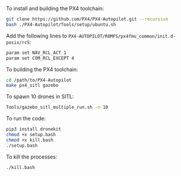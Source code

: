 To install and building the PX4 toolchain:
```bash
git clone https://github.com/PX4/PX4-Autopilot.git --recursive
bash ./PX4-Autopilot/Tools/setup/ubuntu.sh
```

Add the following lines to `PX4-AUTOPILOT/ROMFS/px4fmu_common/init.d-posix/rcS`:

```bash
param set NAV_RCL_ACT 1
param set COM_RCL_EXCEPT 4
```
To building the PX4 toolchain:

```bash
cd /path/to/PX4-Autopilot
make px4_sitl gazebo
```

To spawn 10 drones in SITL:
```bash
Tools/gazebo_sitl_multiple_run.sh -n 10
```

To run the code:
```bash
pip3 install dronekit
chmod +x setup.bash
chmod +x kill.bash
./setup.bash
```

To kill the processes:
```bash
./kill.bash
```
